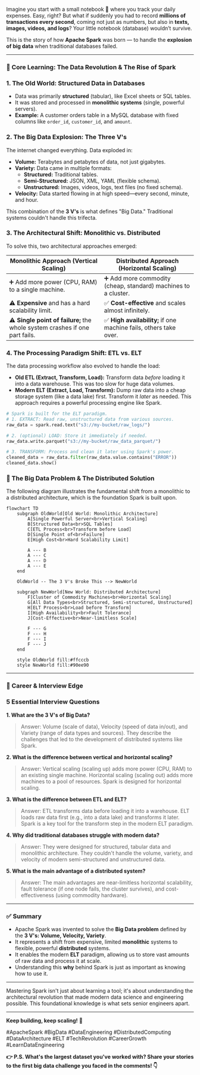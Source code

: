 Imagine you start with a small notebook 📒 where you track your daily expenses. Easy, right? But what if suddenly you had to record **millions of transactions every second**, coming not just as numbers, but also in **texts, images, videos, and logs**? Your little notebook (database) wouldn’t survive.

This is the story of how **Apache Spark** was born — to handle the **explosion of big data** when traditional databases failed.

---

### 📌 Core Learning: The Data Revolution & The Rise of Spark

### **1. The Old World: Structured Data in Databases**

- Data was primarily **structured** (tabular), like Excel sheets or SQL tables.
- It was stored and processed in **monolithic systems** (single, powerful servers).
- **Example:** A customer orders table in a MySQL database with fixed columns like `order_id`, `customer_id`, and `amount`.

### **2. The Big Data Explosion: The Three V's**

The internet changed everything. Data exploded in:

- **Volume:** Terabytes and petabytes of data, not just gigabytes.
- **Variety:** Data came in multiple formats:
    - **Structured:** Traditional tables.
    - **Semi-Structured:** JSON, XML, YAML (flexible schema).
    - **Unstructured:** Images, videos, logs, text files (no fixed schema).
- **Velocity:** Data started flowing in at high speed—every second, minute, and hour.

This combination of the **3 V's** is what defines "Big Data." Traditional systems couldn't handle this trifecta.

### **3. The Architectural Shift: Monolithic vs. Distributed**

To solve this, two architectural approaches emerged:

| Monolithic Approach (Vertical Scaling) | Distributed Approach (Horizontal Scaling) |
| --- | --- |
| ➕ Add more power (CPU, RAM) to a single machine. | ➕ Add more commodity (cheap, standard) machines to a cluster. |
| ⚠️ **Expensive** and has a hard scalability limit. | ✅ **Cost-effective** and scales almost infinitely. |
| ⚠️ **Single point of failure;** the whole system crashes if one part fails. | ✅ **High availability;** if one machine fails, others take over. |

### **4. The Processing Paradigm Shift: ETL vs. ELT**

The data processing workflow also evolved to handle the load:

- **Old ETL (Extract, Transform, Load):** Transform data *before* loading it into a data warehouse. This was too slow for huge data volumes.
- **Modern ELT (Extract, Load, Transform):** Dump raw data into a cheap storage system (like a data lake) first. Transform it *later* as needed. This approach requires a powerful processing engine like Spark.

```python
# Spark is built for the ELT paradigm.
# 1. EXTRACT: Read raw, unstructured data from various sources.
raw_data = spark.read.text("s3://my-bucket/raw_logs/")

# 2. (optional) LOAD: Store it immediately if needed.
raw_data.write.parquet("s3://my-bucket/raw_data_parquet/")

# 3. TRANSFORM: Process and clean it later using Spark's power.
cleaned_data = raw_data.filter(raw_data.value.contains("ERROR"))
cleaned_data.show()

```

### 🔁 The Big Data Problem & The Distributed Solution

The following diagram illustrates the fundamental shift from a monolithic to a distributed architecture, which is the foundation Spark is built upon.

```mermaid
flowchart TD
    subgraph OldWorld[Old World: Monolithic Architecture]
        A[Single Powerful Server<br>Vertical Scaling]
        B[Structured Data<br>SQL Tables]
        C[ETL Process<br>Transform before Load]
        D[Single Point of<br>Failure]
        E[High Cost<br>Hard Scalability Limit]

        A --- B
        A --- C
        A --- D
        A --- E
    end

    OldWorld -- The 3 V's Broke This --> NewWorld

    subgraph NewWorld[New World: Distributed Architecture]
        F[Cluster of Commodity Machines<br>Horizontal Scaling]
        G[All Data Types<br>Structured, Semi-structured, Unstructured]
        H[ELT Process<br>Load before Transform]
        I[High Availability<br>Fault Tolerance]
        J[Cost-Effective<br>Near-limitless Scale]

        F --- G
        F --- H
        F --- I
        F --- J
    end

    style OldWorld fill:#ffcccb
    style NewWorld fill:#90ee90

```

---

### 🎯 Career & Interview Edge

### **5 Essential Interview Questions**

**1. What are the 3 V's of Big Data?**

> Answer: Volume (scale of data), Velocity (speed of data in/out), and Variety (range of data types and sources). They describe the challenges that led to the development of distributed systems like Spark.
> 

**2. What is the difference between vertical and horizontal scaling?**

> Answer: Vertical scaling (scaling up) adds more power (CPU, RAM) to an existing single machine. Horizontal scaling (scaling out) adds more machines to a pool of resources. Spark is designed for horizontal scaling.
> 

**3. What is the difference between ETL and ELT?**

> Answer: ETL transforms data before loading it into a warehouse. ELT loads raw data first (e.g., into a data lake) and transforms it later. Spark is a key tool for the transform step in the modern ELT paradigm.
> 

**4. Why did traditional databases struggle with modern data?**

> Answer: They were designed for structured, tabular data and monolithic architecture. They couldn't handle the volume, variety, and velocity of modern semi-structured and unstructured data.
> 

**5. What is the main advantage of a distributed system?**

> Answer: The main advantages are near-limitless horizontal scalability, fault tolerance (if one node fails, the cluster survives), and cost-effectiveness (using commodity hardware).
> 

---

### ✅ Summary

- Apache Spark was invented to solve the **Big Data problem** defined by the **3 V's: Volume, Velocity, Variety**.
- It represents a shift from expensive, limited **monolithic** systems to flexible, powerful **distributed** systems.
- It enables the modern **ELT** paradigm, allowing us to store vast amounts of raw data and process it at scale.
- Understanding this **why** behind Spark is just as important as knowing how to use it.

---

Mastering Spark isn't just about learning a tool; it's about understanding the architectural revolution that made modern data science and engineering possible. This foundational knowledge is what sets senior engineers apart.

---

**Keep building, keep scaling!** 🚀

#ApacheSpark #BigData #DataEngineering #DistributedComputing #DataArchitecture #ELT #TechRevolution #CareerGrowth #LearnDataEngineering

**👉 P.S. What's the largest dataset you've worked with? Share your stories to the first big data challenge you faced in the comments! 👇**